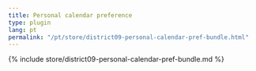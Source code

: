 ```yaml
---
title: Personal calendar preference
type: plugin
lang: pt
permalink: "/pt/store/district09-personal-calendar-pref-bundle.html"
---
```


{% include store/district09-personal-calendar-pref-bundle.md %}
